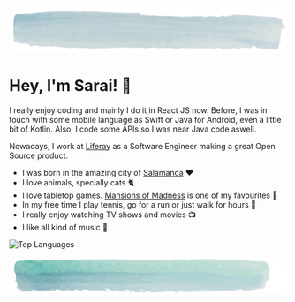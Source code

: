 <img src="/images/header.png" alt="Overview header image" />

# Hey, I'm Sarai! 👋

I really enjoy coding and mainly I do it in React JS now. Before, I was in touch with some mobile language as Swift or Java for Android, even a little bit of Kotlin. Also, I code some APIs so I was near Java code aswell.

Nowadays, I work at [Liferay](http://liferay.com/) as a Software Engineer making a great Open Source product.

- I was born in the amazing city of [Salamanca](https://goo.gl/maps/pR7Doopm4V8m7qWH7) ❤️
- I love animals, specially cats 🐈
- I love tabletop games. [Mansions of Madness](https://boardgamegeek.com/boardgame/205059/mansions-madness-second-edition) is one of my favourites 🎲
- In my free time I play tennis, go for a run or just walk for hours 🎾
- I really enjoy watching TV shows and movies 📺
- I like all kind of music 🎵

![Top Languages](https://github-readme-stats.vercel.app/api/top-langs/?username=dgarciasarai&layout=compact&langs_count=10)

<img src="/images/footer.png" alt="Overview footer image" />

